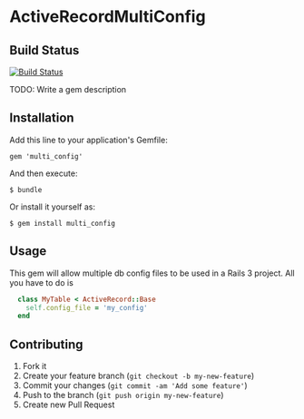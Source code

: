 # ActiveRecordMultiConfig

## Build Status
[![Build Status](https://secure.travis-ci.org/shadabahmed/multi_config.png)](https://secure.travis-ci.org/shadabahmed/multi_config)

TODO: Write a gem description

## Installation

Add this line to your application's Gemfile:

    gem 'multi_config'

And then execute:

    $ bundle

Or install it yourself as:

    $ gem install multi_config

## Usage

This gem will allow multiple db config files to be used in a Rails 3 project. All you have to do is
```ruby
  class MyTable < ActiveRecord::Base
    self.config_file = 'my_config'
  end
```

## Contributing

1. Fork it
2. Create your feature branch (`git checkout -b my-new-feature`)
3. Commit your changes (`git commit -am 'Add some feature'`)
4. Push to the branch (`git push origin my-new-feature`)
5. Create new Pull Request
